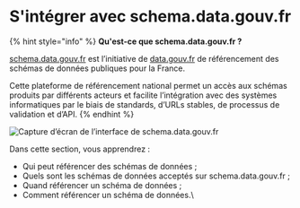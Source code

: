 # S'intégrer avec schema.data.gouv.fr

{% hint style="info" %}
**Qu'est-ce que schema.data.gouv.fr ?**&#x20;

[schema.data.gouv.fr](https://schema.data.gouv.fr/) est l’initiative de [data.gouv.fr](https://data.gouv.fr/) de référencement des schémas de données publiques pour la France.



Cette plateforme de référencement national permet un accès aux schémas produits par différents acteurs et facilite l’intégration avec des systèmes informatiques par le biais de standards, d’URLs stables, de processus de validation et d’API.
{% endhint %}

![Capture d’écran de l’interface de schema.data.gouv.fr](https://guides.etalab.gouv.fr/assets/img/schema-datagouv.889d7adf.png)

Dans cette section, vous apprendrez :&#x20;

* Qui peut référencer des schémas de données ;&#x20;
* Quels sont les schémas de données acceptés sur schema.data.gouv.fr ;&#x20;
* Quand référencer un schéma de données ;&#x20;
* Comment référencer un schéma de données.\
